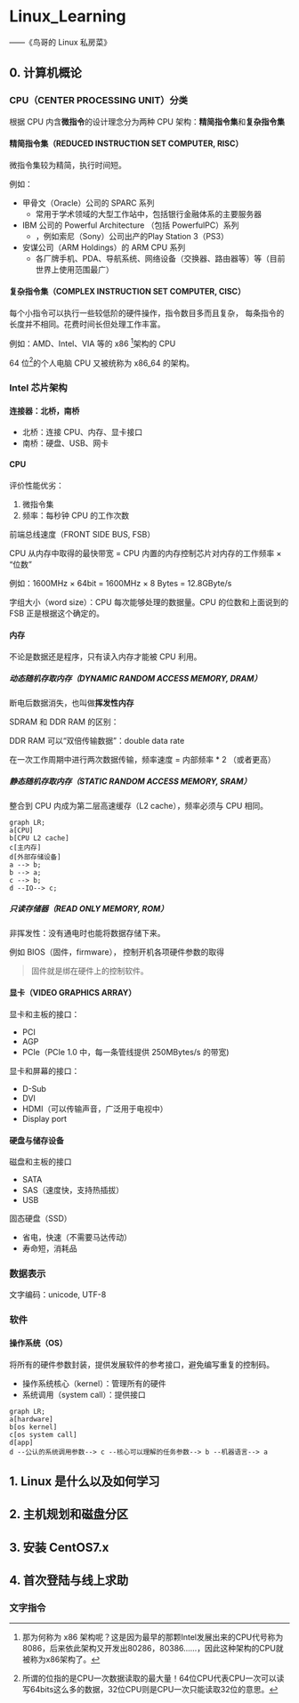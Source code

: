 # Linux_Learning

——《鸟哥的 Linux 私房菜》

## 0. 计算机概论

### CPU（CENTER PROCESSING UNIT）分类

根据 CPU 内含**微指令**的设计理念分为两种 CPU 架构：**精简指令集**和**复杂指令集**

#### 精简指令集（REDUCED INSTRUCTION SET COMPUTER, RISC）

微指令集较为精简，执行时间短。

例如：

- 甲骨文（Oracle）公司的 SPARC 系列
  - 常用于学术领域的大型工作站中，包括银行金融体系的主要服务器
- IBM 公司的 Powerful Architecture （包括 PowerfulPC）系列
  - ，例如索尼（Sony）公司出产的Play Station 3（PS3）
- 安谋公司（ARM Holdings）的 ARM CPU 系列
  - 各厂牌手机、PDA、导航系统、网络设备（交换器、路由器等）等（目前世界上使用范围最广）

#### 复杂指令集（COMPLEX INSTRUCTION SET COMPUTER, CISC）

每个小指令可以执行一些较低阶的硬件操作，指令数目多而且复杂， 每条指令的长度并不相同。花费时间长但处理工作丰富。

例如：AMD、Intel、VIA 等的 x86 [^1]架构的 CPU

[^1]: 那为何称为 x86 架构呢？这是因为最早的那颗Intel发展出来的CPU代号称为8086，后来依此架构又开发出80286，80386……，因此这种架构的CPU就被称为x86架构了。

64 位[^2]的个人电脑 CPU 又被统称为 x86_64 的架构。

[^2]: 所谓的位指的是CPU一次数据读取的最大量！64位CPU代表CPU一次可以读写64bits这么多的数据，32位CPU则是CPU一次只能读取32位的意思。

### Intel 芯片架构

#### 连接器：北桥，南桥

- 北桥：连接 CPU、内存、显卡接口
- 南桥：硬盘、USB、网卡

#### CPU

评价性能优劣：

1. 微指令集
2. 频率：每秒钟 CPU 的工作次数

前端总线速度（FRONT SIDE BUS, FSB）

CPU 从内存中取得的最快带宽 = CPU 内置的内存控制芯片对内存的工作频率 × “位数”

例如：1600MHz × 64bit = 1600MHz × 8 Bytes = 12.8GByte/s

字组大小（word size）：CPU 每次能够处理的数据量。CPU 的位数和上面说到的 FSB 正是根据这个确定的。

#### 内存

不论是数据还是程序，只有读入内存才能被 CPU 利用。

##### 动态随机存取内存（DYNAMIC RANDOM ACCESS MEMORY, DRAM）

断电后数据消失，也叫做**挥发性内存**

SDRAM 和 DDR RAM 的区别：

DDR RAM 可以“双倍传输数据”：double data rate

在一次工作周期中进行两次数据传输，频率速度 = 内部频率 * 2 （或者更高）

##### 静态随机存取内存（STATIC RANDOM ACCESS MEMORY, SRAM）

整合到 CPU 内成为第二层高速缓存（L2 cache），频率必须与 CPU 相同。

~~~mermaid
graph LR;
a[CPU]
b[CPU L2 cache]
c[主内存]
d[外部存储设备]
a --> b;
b --> a;
c --> b;
d --IO--> c;
~~~

##### 只读存储器（READ ONLY MEMORY, ROM）

非挥发性：没有通电时也能将数据存储下来。

例如 BIOS（固件，firmware）， 控制开机各项硬件参数的取得

> 固件就是绑在硬件上的控制软件。

#### 显卡（VIDEO GRAPHICS ARRAY）

显卡和主板的接口：

- PCI
- AGP
- PCIe（PCIe 1.0 中，每一条管线提供 250MBytes/s 的带宽)

显卡和屏幕的接口：

- D-Sub
- DVI
- HDMI（可以传输声音，广泛用于电视中）
- Display port

#### 硬盘与储存设备

磁盘和主板的接口

- SATA
- SAS（速度快，支持热插拔）
- USB

固态硬盘（SSD）

- 省电，快速（不需要马达传动）
- 寿命短，消耗品

### 数据表示

文字编码：unicode, UTF-8

### 软件

#### 操作系统（OS）

将所有的硬件参数封装，提供发展软件的参考接口，避免编写重复的控制码。

- 操作系统核心（kernel）：管理所有的硬件
- 系统调用（system call）：提供接口

~~~mermaid
graph LR;
a[hardware]
b[os kernel]
c[os system call]
d[app]
d --公认的系统调用参数--> c --核心可以理解的任务参数--> b --机器语言--> a
~~~

## 1. Linux 是什么以及如何学习

## 2. 主机规划和磁盘分区

## 3. 安装 CentOS7.x

## 4. 首次登陆与线上求助

### 文字指令
